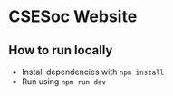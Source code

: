 # CSESoc Website

## How to run locally
- Install dependencies with `npm install`
- Run using `npm run dev`
